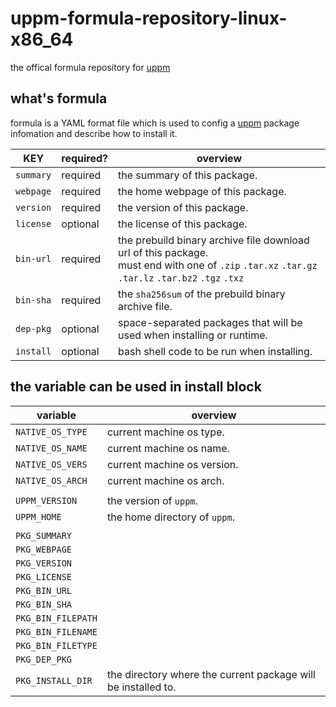 # uppm-formula-repository-linux-x86_64
the offical formula repository for [uppm](https://github.com/leleliu008/uppm)

## what's formula
formula is a YAML format file which is used to config a [uppm](https://github.com/leleliu008/uppm) package infomation and describe how to install it.

|KEY|required?|overview|
|-|-|-|
|`summary`|required|the summary of this package.|
|`webpage`|required|the home webpage of this package.|
|`version`|required|the version of this package.|
|`license`|optional|the license of this package.|
|`bin-url`|required|the prebuild binary archive file download url of this package.<br>must end with one of `.zip` `.tar.xz` `.tar.gz` `.tar.lz` `.tar.bz2` `.tgz` `.txz`|
|`bin-sha`|required|the `sha256sum` of the prebuild binary archive file.|
|`dep-pkg`|optional|space-separated packages that will be used when installing or runtime.|
|`install`|optional|bash shell code to be run when installing.|

## the variable can be used in install block
|variable|overview|
|-|-|
|`NATIVE_OS_TYPE`|current machine os type.|
|`NATIVE_OS_NAME`|current machine os name.|
|`NATIVE_OS_VERS`|current machine os version.|
|`NATIVE_OS_ARCH`|current machine os arch.|
|||
|`UPPM_VERSION`|the version of `uppm`.|
|`UPPM_HOME`|the home directory of `uppm`.|
|||
|`PKG_SUMMARY`||
|`PKG_WEBPAGE`||
|`PKG_VERSION`||
|`PKG_LICENSE`||
|`PKG_BIN_URL`||
|`PKG_BIN_SHA`||
|`PKG_BIN_FILEPATH`||
|`PKG_BIN_FILENAME`||
|`PKG_BIN_FILETYPE`||
|`PKG_DEP_PKG`||
|`PKG_INSTALL_DIR`|the directory where the current package will be installed to.|
